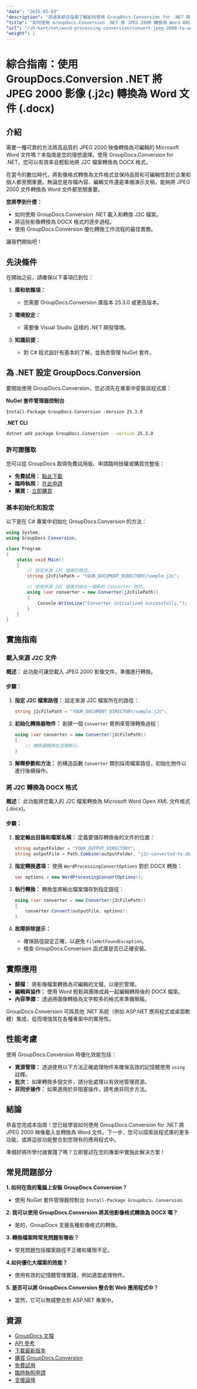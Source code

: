 ```yaml
---
"date": "2025-05-03"
"description": "透過本綜合指南了解如何使用 GroupDocs.Conversion for .NET 將 JPEG 2000 影像轉換為可編輯的 Word 文件。"
"title": "如何使用 GroupDocs.Conversion .NET 將 JPEG 2000 轉換為 Word DOCX"
"url": "/zh-hant/net/word-processing-conversion/convert-jpeg-2000-to-word-using-groupdocs-conversion-net/"
"weight": 1
---
```


# 綜合指南：使用 GroupDocs.Conversion .NET 將 JPEG 2000 影像 (.j2c) 轉換為 Word 文件 (.docx)

## 介紹

需要一種可靠的方法將高品質的 JPEG 2000 映像轉換為可編輯的 Microsoft Word 文件嗎？本指南是您的理想選擇。使用 GroupDocs.Conversion for .NET，您可以有效率且輕鬆地將 J2C 檔案轉換為 DOCX 格式。

在當今的數位時代，將影像格式轉換為文件格式並保持品質和可編輯性對於企業和個人都至關重要。無論您是存檔內容、編輯文件還是準備演示文稿，能夠將 JPEG 2000 文件轉換為 Word 文件都至關重要。

**您將學到什麼：**
- 如何使用 GroupDocs.Conversion .NET 載入和轉換 J2C 檔案。
- 將這些影像轉換為 DOCX 格式的逐步過程。
- 使用 GroupDocs.Conversion 優化轉換工作流程的最佳實務。

讓我們開始吧！

## 先決條件
在開始之前，請確保以下事項已到位：

1. **庫和依賴項：**
   - 您需要 GroupDocs.Conversion 庫版本 25.3.0 或更高版本。

2. **環境設定：**
   - 需要像 Visual Studio 這樣的 .NET 開發環境。

3. **知識前提：**
   - 對 C# 程式設計有基本的了解，並熟悉管理 NuGet 套件。

## 為 .NET 設定 GroupDocs.Conversion
要開始使用 GroupDocs.Conversion，您必須先在專案中安裝該程式庫：

**NuGet 套件管理器控制台**

```shell
Install-Package GroupDocs.Conversion -Version 25.3.0
```

**\.NET CLI**

```bash
dotnet add package GroupDocs.Conversion --version 25.3.0
```

### 許可證獲取
您可以從 GroupDocs 取得免費試用版、申請臨時授權或購買完整版：
- **免費試用：** [點此下載](https://releases.groupdocs.com/conversion/net/)
- **臨時執照：** [在此申請](https://purchase.groupdocs.com/temporary-license/)
- **購買：** [立即購買](https://purchase.groupdocs.com/buy)

### 基本初始化和設定
以下是在 C# 專案中初始化 GroupDocs.Conversion 的方法：

```csharp
using System;
using GroupDocs.Conversion;

class Program
{
    static void Main()
    {
        // 設定來源 J2C 檔案的路徑。
        string j2cFilePath = "YOUR_DOCUMENT_DIRECTORY/sample.j2c";

        // 使用來源 J2C 檔案初始化一個新的 Converter 物件。
        using (var converter = new Converter(j2cFilePath))
        {
            Console.WriteLine("Converter initialized successfully.");
        }
    }
}
```

## 實施指南
### 載入來源 J2C 文件
**概述：** 此功能可讓您載入 JPEG 2000 影像文件，準備進行轉換。

#### 步驟：
1. **指定 J2C 檔案路徑：**
   設定來源 J2C 檔案所在的路徑：

   ```csharp
   string j2cFilePath = "YOUR_DOCUMENT_DIRECTORY/sample.j2c";
   ```

2. **初始化轉換器物件：**
   創建一個 `Converter` 實例來管理轉換過程：

   ```csharp
   using (var converter = new Converter(j2cFilePath))
   {
       // 轉換邏輯將在這裡執行。
   }
   ```

3. **解釋參數和方法：**
的構造函數 `Converter` 類別採用檔案路徑，初始化物件以進行後續操作。

### 將 J2C 轉換為 DOCX 格式
**概述：** 此功能將您載入的 J2C 檔案轉換為 Microsoft Word Open XML 文件格式 (.docx)。

#### 步驟：
1. **設定輸出目錄和檔案名稱：**
   定義要儲存轉換後的文件的位置：

   ```csharp
   string outputFolder = "YOUR_OUTPUT_DIRECTORY";
   string outputFile = Path.Combine(outputFolder, "j2c-converted-to.docx");
   ```

2. **指定轉換選項：**
   使用 `WordProcessingConvertOptions` 對於 DOCX 轉換：

   ```csharp
   var options = new WordProcessingConvertOptions();
   ```

3. **執行轉換：**
   轉換並將輸出檔案儲存到指定路徑：

   ```csharp
   using (var converter = new Converter(j2cFilePath))
   {
       converter.Convert(outputFile, options);
   }
   ```

4. **故障排除提示：**
   - 確保路徑設定正確，以避免 `FileNotFoundException`。
   - 檢查 GroupDocs.Conversion 函式庫是否已正確安裝。

## 實際應用
- **歸檔：** 將影像檔案轉換為可編輯的文檔，以便於管理。
- **編輯與協作：** 使用 Word 輕鬆與團隊成員一起編輯轉換後的 DOCX 檔案。
- **內容準備：** 透過將圖像轉換為文字較多的格式來準備簡報。

GroupDocs.Conversion 可與其他 .NET 系統（例如 ASP.NET 應用程式或桌面軟體）集成，從而增強其在各種專案中的實用性。

## 性能考慮
使用 GroupDocs.Conversion 時優化效能包括：
- **資源管理：** 透過使用以下方法正確處理物件來確保高效的記憶體使用 `using` 註釋。
- **批次：** 如果轉換多個文件，請分批處理以有效地管理資源。
- **非同步操作：** 如果適用於非阻塞操作，請考慮非同步方法。

## 結論
恭喜您完成本指南！您已經學習如何使用 GroupDocs.Conversion for .NET 將 JPEG 2000 映像載入並轉換為 Word 文件。下一步，您可以探索該程式庫的更多功能，或將這些功能整合到您現有的應用程式中。

準備好將所學付諸實踐了嗎？立即嘗試在您的專案中實施此解決方案！

## 常見問題部分
**1. 如何在我的電腦上安裝 GroupDocs.Conversion？**
   - 使用 NuGet 套件管理器控制台 `Install-Package Groupdocs。Conversion`.

**2. 我可以使用 GroupDocs.Conversion 將其他影像格式轉換為 DOCX 嗎？**
   - 是的，GroupDocs 支援各種影像格式的轉換。

**3. 轉換檔案時常見問題有哪些？**
   - 常見問題包括檔案路徑不正確和權限不足。

**4.如何優化大檔案的效能？**
   - 使用有效的記憶體管理實踐，例如適當處理物件。

**5. 是否可以將 GroupDocs.Conversion 整合到 Web 應用程式中？**
   - 當然，它可以無縫整合到 ASP.NET 專案中。

## 資源
- [GroupDocs 文檔](https://docs.groupdocs.com/conversion/net/)
- [API 參考](https://reference.groupdocs.com/conversion/net/)
- [下載最新版本](https://releases.groupdocs.com/conversion/net/)
- [購買 GroupDocs.Conversion](https://purchase.groupdocs.com/buy)
- [免費試用](https://releases.groupdocs.com/conversion/net/)
- [臨時執照申請](https://purchase.groupdocs.com/temporary-license/)
- [支援論壇](https://forum.groupdocs.com/c/conversion/10)